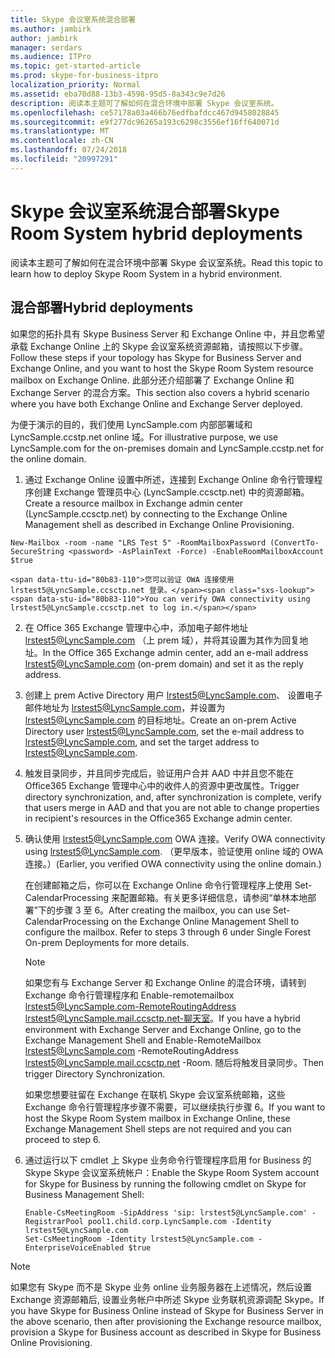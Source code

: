 ```yaml
---
title: Skype 会议室系统混合部署
ms.author: jambirk
author: jambirk
manager: serdars
ms.audience: ITPro
ms.topic: get-started-article
ms.prod: skype-for-business-itpro
localization_priority: Normal
ms.assetid: eba70d88-13b3-4598-95d5-8a343c9e7d26
description: 阅读本主题可了解如何在混合环境中部署 Skype 会议室系统。
ms.openlocfilehash: ce57178a03a466b76edfbafdcc467d9458028845
ms.sourcegitcommit: e9f277dc96265a193c6298c3556ef16ff640071d
ms.translationtype: MT
ms.contentlocale: zh-CN
ms.lasthandoff: 07/24/2018
ms.locfileid: "20997291"
---
```

# <a name="skype-room-system-hybrid-deployments"></a><span data-ttu-id="80b83-103">Skype 会议室系统混合部署</span><span class="sxs-lookup"><span data-stu-id="80b83-103">Skype Room System hybrid deployments</span></span>
 
<span data-ttu-id="80b83-104">阅读本主题可了解如何在混合环境中部署 Skype 会议室系统。</span><span class="sxs-lookup"><span data-stu-id="80b83-104">Read this topic to learn how to deploy Skype Room System in a hybrid environment.</span></span>
  
## <a name="hybrid-deployments"></a><span data-ttu-id="80b83-105">混合部署</span><span class="sxs-lookup"><span data-stu-id="80b83-105">Hybrid deployments</span></span>

<span data-ttu-id="80b83-106">如果您的拓扑具有 Skype Business Server 和 Exchange Online 中，并且您希望承载 Exchange Online 上的 Skype 会议室系统资源邮箱，请按照以下步骤。</span><span class="sxs-lookup"><span data-stu-id="80b83-106">Follow these steps if your topology has Skype for Business Server and Exchange Online, and you want to host the Skype Room System resource mailbox on Exchange Online.</span></span> <span data-ttu-id="80b83-107">此部分还介绍部署了 Exchange Online 和 Exchange Server 的混合方案。</span><span class="sxs-lookup"><span data-stu-id="80b83-107">This section also covers a hybrid scenario where you have both Exchange Online and Exchange Server deployed.</span></span>
  
<span data-ttu-id="80b83-108">为便于演示的目的，我们使用 LyncSample.com 内部部署域和 LyncSample.ccstp.net online 域。</span><span class="sxs-lookup"><span data-stu-id="80b83-108">For illustrative purpose, we use LyncSample.com for the on-premises domain and LyncSample.ccstp.net for the online domain.</span></span>
  
1. <span data-ttu-id="80b83-109">通过 Exchange Online 设置中所述，连接到 Exchange Online 命令行管理程序创建 Exchange 管理员中心 (LyncSample.ccsctp.net) 中的资源邮箱。</span><span class="sxs-lookup"><span data-stu-id="80b83-109">Create a resource mailbox in Exchange admin center (LyncSample.ccsctp.net) by connecting to the Exchange Online Management shell as described in Exchange Online Provisioning.</span></span>
    
  ```
  New-Mailbox -room -name "LRS Test 5" -RoomMailboxPassword (ConvertTo-SecureString <password> -AsPlainText -Force) -EnableRoomMailboxAccount $true 
  ```

    <span data-ttu-id="80b83-110">您可以验证 OWA 连接使用 lrstest5@LyncSample.ccsctp.net 登录。</span><span class="sxs-lookup"><span data-stu-id="80b83-110">You can verify OWA connectivity using lrstest5@LyncSample.ccsctp.net to log in.</span></span>
    
2. <span data-ttu-id="80b83-111">在 Office 365 Exchange 管理中心中，添加电子邮件地址 lrstest5@LyncSample.com （上 prem 域），并将其设置为其作为回复地址。</span><span class="sxs-lookup"><span data-stu-id="80b83-111">In the Office 365 Exchange admin center, add an e-mail address lrstest5@LyncSample.com (on-prem domain) and set it as the reply address.</span></span>
    
3. <span data-ttu-id="80b83-112">创建上 prem Active Directory 用户 lrstest5@LyncSample.com、 设置电子邮件地址为 lrstest5@LyncSample.com，并设置为 lrstest5@LyncSample.com 的目标地址。</span><span class="sxs-lookup"><span data-stu-id="80b83-112">Create an on-prem Active Directory user lrstest5@LyncSample.com, set the e-mail address to lrstest5@LyncSample.com, and set the target address to lrstest5@LyncSample.com.</span></span>
    
4. <span data-ttu-id="80b83-113">触发目录同步，并且同步完成后，验证用户合并 AAD 中并且您不能在 Office365 Exchange 管理中心中的收件人的资源中更改属性。</span><span class="sxs-lookup"><span data-stu-id="80b83-113">Trigger directory synchronization, and, after synchronization is complete, verify that users merge in AAD and that you are not able to change properties in recipient's resources in the Office365 Exchange admin center.</span></span>
    
5. <span data-ttu-id="80b83-114">确认使用 lrstest5@LyncSample.com OWA 连接。</span><span class="sxs-lookup"><span data-stu-id="80b83-114">Verify OWA connectivity using lrstest5@LyncSample.com.</span></span> <span data-ttu-id="80b83-115">（更早版本，验证使用 online 域的 OWA 连接。）</span><span class="sxs-lookup"><span data-stu-id="80b83-115">(Earlier, you verified OWA connectivity using the online domain.)</span></span>
    
    <span data-ttu-id="80b83-p103">在创建邮箱之后，你可以在 Exchange Online 命令行管理程序上使用 Set-CalendarProcessing 来配置邮箱。有关更多详细信息，请参阅“单林本地部署”下的步骤 3 至 6。</span><span class="sxs-lookup"><span data-stu-id="80b83-p103">After creating the mailbox, you can use Set-CalendarProcessing on the Exchange Online Management Shell to configure the mailbox. Refer to steps 3 through 6 under Single Forest On-prem Deployments for more details.</span></span>
    
    > [!NOTE]
    > <span data-ttu-id="80b83-118">如果您有与 Exchange Server 和 Exchange Online 的混合环境，请转到 Exchange 命令行管理程序和 Enable-remotemailbox lrstest5@LyncSample.com-RemoteRoutingAddress lrstest5@LyncSample.mail.ccsctp.net-聊天室。</span><span class="sxs-lookup"><span data-stu-id="80b83-118">If you have a hybrid environment with Exchange Server and Exchange Online, go to the Exchange Management Shell and Enable-RemoteMailbox lrstest5@LyncSample.com -RemoteRoutingAddress lrstest5@LyncSample.mail.ccsctp.net -Room.</span></span> <span data-ttu-id="80b83-119">随后将触发目录同步。</span><span class="sxs-lookup"><span data-stu-id="80b83-119">Then trigger Directory Synchronization.</span></span> 
  
    <span data-ttu-id="80b83-120">如果您想要驻留在 Exchange 在联机 Skype 会议室系统邮箱，这些 Exchange 命令行管理程序步骤不需要，可以继续执行步骤 6。</span><span class="sxs-lookup"><span data-stu-id="80b83-120">If you want to host the Skype Room System mailbox in Exchange Online, these Exchange Management Shell steps are not required and you can proceed to step 6.</span></span>
    
6. <span data-ttu-id="80b83-121">通过运行以下 cmdlet 上 Skype 业务命令行管理程序启用 for Business 的 Skype Skype 会议室系统帐户：</span><span class="sxs-lookup"><span data-stu-id="80b83-121">Enable the Skype Room System account for Skype for Business by running the following cmdlet on Skype for Business Management Shell:</span></span>
    
   ```
   Enable-CsMeetingRoom -SipAddress 'sip: lrstest5@LyncSample.com' -RegistrarPool pool1.child.corp.LyncSample.com -Identity lrstest5@LyncSample.com
   Set-CsMeetingRoom -Identity lrstest5@LyncSample.com -EnterpriseVoiceEnabled $true
   ```

> [!NOTE]
> <span data-ttu-id="80b83-122">如果您有 Skype 而不是 Skype 业务 online 业务服务器在上述情况，然后设置 Exchange 资源邮箱后, 设置业务帐户中所述 Skype 业务联机资源调配 Skype。</span><span class="sxs-lookup"><span data-stu-id="80b83-122">If you have Skype for Business Online instead of Skype for Business Server in the above scenario, then after provisioning the Exchange resource mailbox, provision a Skype for Business account as described in Skype for Business Online Provisioning.</span></span> 
  

